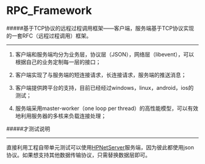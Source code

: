 RPC_Framework
=============

#####基于TCP协议的远程过程调用框架——客户端，服务端基于TCP协议实现的一套RFC（远程过程调用）框架。  
****

1. 客户端和服务端均分为业务层，协议层（JSON），网络层（libevent），可以根据自己的业务定制每一层的接口；

2. 客户端实现了与服务端的短连接请求，长连接请求，服务端的推送消息；

3. 客户端提供跨平台的支持，目前已经经过windows，linux，android，ios的测试；

4. 服务端采用master-worker（one loop per thread）的高性能模型，可以有效地利用服务器的多核来负载连接处理；


#####才测试说明
****

直接利用工程自带单元测试可以使用[HPNetServer](https://github.com/yaocoder/HPNetServer)服务端，因为彼此都使用json协议。如果想支持其他数据传输协议，只需替换数据层即可。
